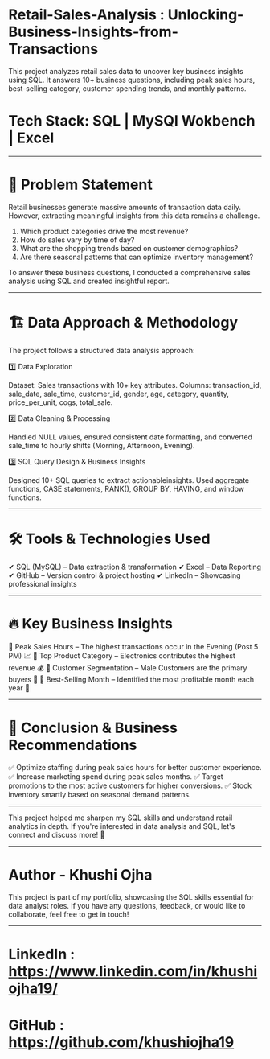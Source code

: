 # Retail-Sales-Analysis : Unlocking-Business-Insights-from-Transactions
This project analyzes retail sales data to uncover key business insights using SQL. It answers 10+ business questions, including peak sales hours, best-selling category, customer spending trends, and monthly patterns.

# Tech Stack: SQL | MySQl Wokbench | Excel

---

# 🔎 Problem Statement
Retail businesses generate massive amounts of transaction data daily. However, extracting meaningful insights from this data remains a challenge.

1. Which product categories drive the most revenue?
2. How do sales vary by time of day?
3. What are the shopping trends based on customer demographics?
4. Are there seasonal patterns that can optimize inventory management?

To answer these business questions, I conducted a comprehensive sales analysis using SQL and created insightful report.

---

# 🏗️ Data Approach & Methodology
The project follows a structured data analysis approach:

1️⃣ Data Exploration

Dataset: Sales transactions with 10+ key attributes.
Columns: transaction_id, sale_date, sale_time, customer_id, gender, age, category, quantity, price_per_unit, cogs, total_sale.  


2️⃣ Data Cleaning & Processing

Handled NULL values, ensured consistent date formatting, and converted sale_time to hourly shifts (Morning, Afternoon, Evening).  


3️⃣ SQL Query Design & Business Insights

Designed 10+ SQL queries to extract actionableinsights.
Used aggregate functions, CASE statements, RANK(), GROUP BY, HAVING, and window functions.

---

# 🛠 Tools & Technologies Used

✔ SQL (MySQL) – Data extraction & transformation
✔ Excel – Data Reporting
✔ GitHub – Version control & project hosting
✔ LinkedIn – Showcasing professional insights

---

# 🔥 Key Business Insights

📌 Peak Sales Hours – The highest transactions occur in the Evening (Post 5 PM) 📈
📌 Top Product Category – Electronics contributes the highest revenue 💰
📌 Customer Segmentation – Male Customers are the primary buyers 🎯
📌 Best-Selling Month – Identified the most profitable month each year 📅

---

# 📢 Conclusion & Business Recommendations

✅ Optimize staffing during peak sales hours for better customer experience.
✅ Increase marketing spend during peak sales months.
✅ Target promotions to the most active customers for higher conversions.
✅ Stock inventory smartly based on seasonal demand patterns.

---

This project helped me sharpen my SQL skills and understand retail analytics in depth. If you're interested in data analysis and SQL, let's connect and discuss more! 🚀

---

# Author - Khushi Ojha


This project is part of my portfolio, showcasing the SQL skills essential for data analyst roles. If you have any questions, feedback, or would like to collaborate, feel free to get in touch!

---

# LinkedIn : https://www.linkedin.com/in/khushiojha19/

# GitHub : https://github.com/khushiojha19

